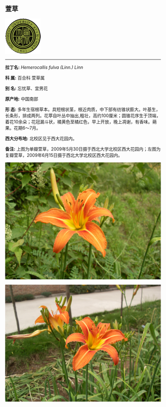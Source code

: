 ## 萱草

![西北大学校园网络植物志](JPG/nwu.gif)

---

**拉丁名:**  _Hemerocallis fulva (Linn.) Linn_

**科 属:** 百合科 萱草属

**别 名:** 忘忧草、宜男花

**原产地:** 中国南部

**形  态:** 多年生宿根草本。具短根状茎，根近肉质，中下部有纺锥状膨大。叶基生，长条形，排成两列。花葶自叶丛中抽出,粗壮，高约100厘米；圆锥花序生于顶端，着花10余朵；花冠漏斗状，橘黄色至橘红色，早上开放，晚上凋谢，有香味。蒴果。花期6～7月。　　　　　

**西大分布地:** 北校区见于西大花园内。 

**备注:** 上图为单瓣萱草，2009年5月30日摄于西北大学北校区西大花园内；左图为复瓣萱草，2009年6月15日摄于西北大学北校区西大花园内。

![萱草](JPG/萱草.JPG) 

![萱草](JPG/萱草1.JPG) 

